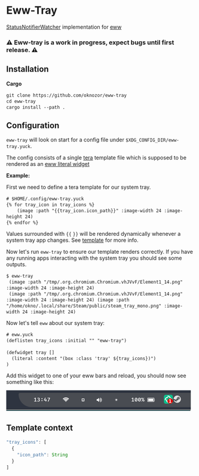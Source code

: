 # Eww-Tray
[StatusNotifierWatcher](https://www.freedesktop.org/wiki/Specifications/StatusNotifierItem/StatusNotifierWatcher/)
implementation for [eww](https://github.com/elkowar/eww)

### ⚠️ Eww-tray is a work in progress, expect bugs until first release. ⚠️

## Installation

**Cargo**

```shell
git clone https://github.com/oknozor/eww-tray
cd eww-tray
cargo install --path .
```

## Configuration

`eww-tray` will look on start for a config file under `$XDG_CONFIG_DIR/eww-tray.yuck`. 

The config consists of a single [tera](https://tera.netlify.app/) template file which is supposed to be rendered as an 
[eww literal widget](https://elkowar.github.io/eww/configuration.html#dynamically-generated-widgets-with-literal)

**Example:**

First we need to define a tera template for our system tray. 

```
# $HOME/.config/eww-tray.yuck
{% for tray_icon in tray_icons %}
    (image :path "{{tray_icon.icon_path}}" :image-width 24 :image-height 24)
{% endfor %}
```

Values surrounded with `{{` `}}` will be rendered dynamically whenever a system tray app changes. 
See [template](#template-context) for more info.

Now let's run `eww-tray` to ensure our template renders correctly. 
If you have any running apps interacting with the system tray you should see some outputs.

```
$ eww-tray
 (image :path "/tmp/.org.chromium.Chromium.vhJVvF/Element1_14.png" :image-width 24 :image-height 24)
 (image :path "/tmp/.org.chromium.Chromium.vhJVvF/Element1_14.png" :image-width 24 :image-height 24) (image :path "/home/okno/.local/share/Steam/public/steam_tray_mono.png" :image-width 24 :image-height 24)
```

Now let's tell `eww` about our system tray:
```
# eww.yuck
(deflisten tray_icons :initial "" "eww-tray")

(defwidget tray []
  (literal :content "(box :class 'tray' ${tray_icons})")
)
```

Add this widget to one of your eww bars and reload, you should now see something like this: 

![screenshot](docs/screenshot.png)

## Template context

```js
"tray_icons": [
  {
    "icon_path": String
  }   
]
```
